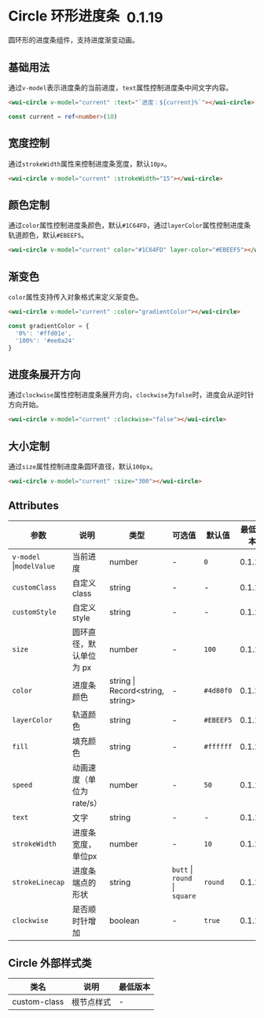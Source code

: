 <frame/>

# Circle 环形进度条 <el-tag text style="vertical-align: middle;margin-left:8px;" effect="plain">0.1.19</el-tag>

圆环形的进度条组件，支持进度渐变动画。

## 基础用法

通过`v-model`表示进度条的当前进度，`text`属性控制进度条中间文字内容。

```html
<wui-circle v-model="current" :text="`进度：${current}%`"></wui-circle>
```

```ts
const current = ref<number>(10)
```

## 宽度控制

通过`strokeWidth`属性来控制进度条宽度，默认`10px`。

```html
<wui-circle v-model="current" :strokeWidth="15"></wui-circle>
```

## 颜色定制

通过`color`属性控制进度条颜色，默认`#1C64FD`，通过`layerColor`属性控制进度条轨道颜色，默认`#EBEEF5`。

```html
<wui-circle v-model="current" color="#1C64FD" layer-color="#EBEEF5"></wui-circle>
```

## 渐变色

`color`属性支持传入对象格式来定义渐变色。

```html
<wui-circle v-model="current" :color="gradientColor"></wui-circle>
```

```ts
const gradientColor = {
  '0%': '#ffd01e',
  '100%': '#ee0a24'
}
```

## 进度条展开方向

通过`clockwise`属性控制进度条展开方向，`clockwise`为`false`时，进度会从逆时针方向开始。

```html
<wui-circle v-model="current" :clockwise="false"></wui-circle>
```

## 大小定制

通过`size`属性控制进度条圆环直径，默认`100px`。

```html
<wui-circle v-model="current" :size="300"></wui-circle>
```



## Attributes

| 参数              | 说明                         | 类型                        | 可选值                                     | 默认值          | 最低版本 |
| ----------------- | ---------------------------- | --------------------------- | ------------------------------------------ | --------------- | -------- |
| `v-model` \|`modelValue`     | 当前进度                     | number                      | -                                          | `0`             | 0.1.19   |
| `customClass`     | 自定义class                  | string                      | -                                          | -            | 0.1.19   |
| `customStyle`     | 自定义style                  | string                      | -                                          | -            | 0.1.19   |
| `size`            | 圆环直径，默认单位为 px     | number                      | -                                          | `100`           | 0.1.19   |
| `color`           | 进度条颜色                   | string \| Record<string, string> | -                                      | `#4d80f0`     | 0.1.19   |
| `layerColor`      | 轨道颜色                     | string                      | -                                          | `#EBEEF5`     | 0.1.19   |
| `fill`            | 填充颜色                     | string                      | -                                          | `#ffffff`     | 0.1.19   |
| `speed`           | 动画速度（单位为 rate/s）    | number                      | -                                          | `50`            | 0.1.19   |
| `text`            | 文字                         | string                      | -                                          | -               | 0.1.19   |
| `strokeWidth`     | 进度条宽度，单位px           | number                      | -                                          | `10`            | 0.1.19   |
| `strokeLinecap`   | 进度条端点的形状             | string                      | `butt` \| `round` \| `square`             | `round`       | 0.1.19   |
| `clockwise`       | 是否顺时针增加               | boolean                     | -                                          | `true`          | 0.1.19   |


## Circle 外部样式类

| 类名 | 说明 | 最低版本 |
|-----|------|--------|
| custom-class | 根节点样式 | - |